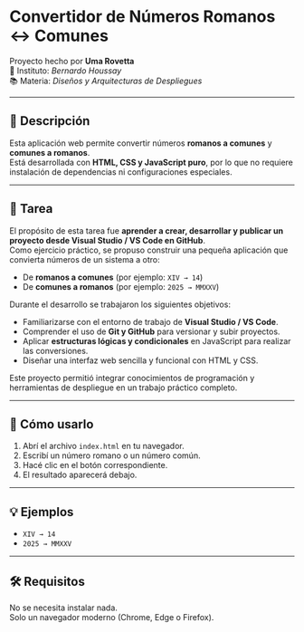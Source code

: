 # Convertidor de Números Romanos ↔ Comunes

Proyecto hecho por **Uma Rovetta**  
📘 Instituto: *Bernardo Houssay*  
📚 Materia: *Diseños y Arquitecturas de Despliegues*

---

## 🧠 Descripción

Esta aplicación web permite convertir números **romanos a comunes** y **comunes a romanos**.  
Está desarrollada con **HTML, CSS y JavaScript puro**, por lo que no requiere instalación de dependencias ni configuraciones especiales.

---

## 🧾 Tarea

El propósito de esta tarea fue **aprender a crear, desarrollar y publicar un proyecto desde Visual Studio / VS Code en GitHub**.  
Como ejercicio práctico, se propuso construir una pequeña aplicación que convierta números de un sistema a otro:

- De **romanos a comunes** (por ejemplo: `XIV → 14`)  
- De **comunes a romanos** (por ejemplo: `2025 → MMXXV`)

Durante el desarrollo se trabajaron los siguientes objetivos:

- Familiarizarse con el entorno de trabajo de **Visual Studio / VS Code**.  
- Comprender el uso de **Git y GitHub** para versionar y subir proyectos.  
- Aplicar **estructuras lógicas y condicionales** en JavaScript para realizar las conversiones.  
- Diseñar una interfaz web sencilla y funcional con HTML y CSS.  

Este proyecto permitió integrar conocimientos de programación y herramientas de despliegue en un trabajo práctico completo.

---

## 🚀 Cómo usarlo

1. Abrí el archivo `index.html` en tu navegador.  
2. Escribí un número romano o un número común.  
3. Hacé clic en el botón correspondiente.  
4. El resultado aparecerá debajo.

---

## 💡 Ejemplos

- `XIV → 14`  
- `2025 → MMXXV`

---

## 🛠️ Requisitos

No se necesita instalar nada.  
Solo un navegador moderno (Chrome, Edge o Firefox).
